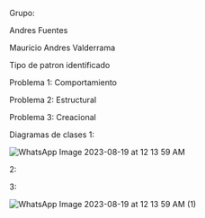 Grupo:


Andres Fuentes


Mauricio Andres Valderrama

Tipo de patron identificado

Problema 1: Comportamiento

Problema 2: Estructural

Problema 3: Creacional

Diagramas de clases
1:

![WhatsApp Image 2023-08-19 at 12 13 59 AM](https://github.com/Mauricio7274/Tipo_Patrones/assets/99046250/e2cf98e4-aa27-4b3d-b37e-fc4c73200dda)



2:

3:

![WhatsApp Image 2023-08-19 at 12 13 59 AM (1)](https://github.com/Mauricio7274/Tipo_Patrones/assets/99046250/afd78339-d54e-4e44-a185-ef13780e9752)





